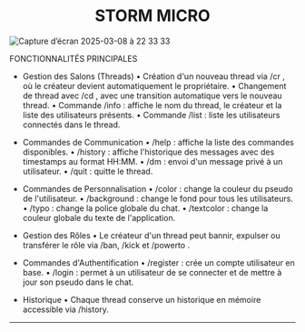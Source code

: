 <h1 align="center">
STORM MICRO
</h1>

![Capture d’écran 2025-03-08 à 22 33 33](https://github.com/DALM1/STORM-MICRO/releases/download/1.0/Capture.d.ecran.2025-03-09.a.19.51.37.png)


 FONCTIONNALITÉS PRINCIPALES

- Gestion des Salons (Threads)
  • Création d'un nouveau thread via /cr <nom> <pass>, où le créateur devient automatiquement le propriétaire.
  • Changement de thread avec /cd <nom> <pass>, avec une transition automatique vers le nouveau thread.
  • Commande /info : affiche le nom du thread, le créateur et la liste des utilisateurs présents.
  • Commande /list : liste les utilisateurs connectés dans le thread.

- Commandes de Communication
  • /help : affiche la liste des commandes disponibles.
  • /history : affiche l'historique des messages avec des timestamps au format HH:MM.
  • /dm <pseudo> <message> : envoi d'un message privé à un utilisateur.
  • /quit : quitte le thread.

- Commandes de Personnalisation
  • /color <couleur> : change la couleur du pseudo de l'utilisateur.
  • /background <url> : change le fond pour tous les utilisateurs.
  • /typo <font> : change la police globale du chat.
  • /textcolor <couleur> : change la couleur globale du texte de l'application.

- Gestion des Rôles
  • Le créateur d'un thread peut bannir, expulser ou transférer le rôle via /ban, /kick et /powerto <pseudo>.

- Commandes d'Authentification
  • /register <email> <password> <pseudo> : crée un compte utilisateur en base.
  • /login <email> <password> : permet à un utilisateur de se connecter et de mettre à jour son pseudo dans le chat.

- Historique
  • Chaque thread conserve un historique en mémoire accessible via /history.

--------------------------------------------------
